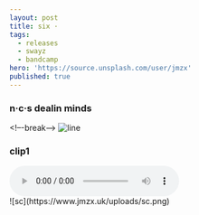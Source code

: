 ```yaml
---
layout: post
title: six ·
tags:
  - releases
  - swayz
  - bandcamp
hero: 'https://source.unsplash.com/user/jmzx'
published: true
---
```

###  n·c·s dealin minds
<!–-break-–>
![line](https://www.jmzx.uk/uploads/891.png)
<article>
	<div class="cont">
		<h3>clip1</h3>
	</div>
	<audio class="audio" controls="controls">
		<source type="audio/mpeg" src="https://www.jmzx.uk/uploads/audio/03_Dealin_Minds_(Swayz_Dnb_Cut).m4a?_=1">
	</audio>
</article>
![sc](https://www.jmzx.uk/uploads/sc.png)
